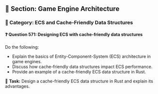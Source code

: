 ## 📘 Section: Game Engine Architecture
### 🔹 Category: ECS and Cache-Friendly Data Structures
#### ❓ Question 571: Designing ECS with cache-friendly data structures

Do the following:

- Explain the basics of Entity-Component-System (ECS) architecture in game engines.
- Discuss how cache-friendly data structures impact ECS performance.
- Provide an example of a cache-friendly ECS data structure in Rust.

🔧 **Task:** Design a cache-friendly ECS data structure in Rust and explain its advantages.
